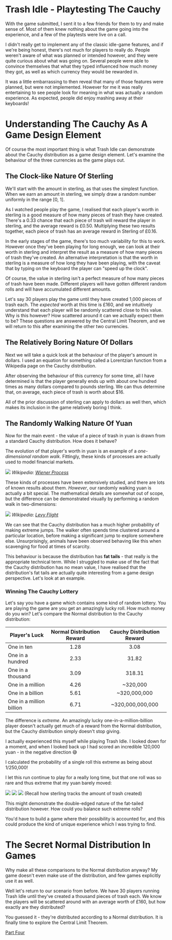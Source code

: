 # Trash Idle - Playtesting The Cauchy
With the game submitted, I sent it to a few friends for them to try and make sense of. Most of them knew nothing about the game going into the experience, and a few of the playtests were live on a call.

I didn't really get to implement any of the classic idle-game features, and if we're being honest, there's not much for players to really do. People weren't aware of what was planned or intended however, and they were quite curious about what was going on. Several people were able to convince themselves that what they typed influenced how much money they got, as well as which currency they would be rewarded in.

It was a little embarrassing to then reveal that many of those features were planned, but were not implemented. However for me it was really entertaining to see people look for meaning in what was actually a random experience. As expected, people did enjoy mashing away at their keyboards!
# Understanding The Cauchy As A Game Design Element
Of course the most important thing is what Trash Idle can demonstrate about the Cauchy distribution as a game design element. Let's examine the behaviour of the three currencies as the game plays out.
## The Clock-like Nature Of Sterling 
We'll start with the amount in sterling, as that uses the simplest function. When we earn an amount in sterling, we simply draw a random number uniformly in the range \[0, 1\]. 

As I watched people play the game, I realised that each player's worth in sterling is a good measure of how many pieces of trash they have created. There's a 0.33 chance that each piece of trash will reward the player in sterling, and the average reward is £0.50. Multiplying these two results together, each piece of trash has an average reward in Sterling of £0.16. 

In the early stages of the game, there's too much variability for this to work. However once they've been playing for long enough, we can look at their worth in sterling and interpret the result as a measure of how many pieces of trash they've created. An alternative interpretation is that the worth in sterling is a measure of how long they have been playing, with the caveat that by typing on the keyboard the player can "speed up the clock".

Of course, the value in sterling isn't a perfect measure of how many pieces of trash have been made. Different players will have gotten different random rolls and will have accumulated different amounts. 

Let's say 30 players play the game until they have created 1,000 pieces of trash each. The *expected* worth at this time is £160, and we intuitively understand that each player will be randomly scattered close to this value. Why is this however? How scattered around it can we actually expect them to be? These questions are answered by the Central Limit Theorem, and we will return to this after examining the other two currencies.
## The Relatively Boring Nature Of Dollars
Next we will take a quick look at the behaviour of the player's amount in dollars. I used an equation for something called a Lorentzian function from a Wikipedia page on the Cauchy distribution.

After observing the behaviour of this currency for some time, all I have determined is that the player generally ends up with about one hundred times as many dollars compared to pounds sterling. We can thus determine that, on average, each piece of trash is worth about $16. 

All of the prior discussion of sterling can apply to dollars as well then, which makes its inclusion in the game relatively boring I think.
## The Randomly Walking Nature Of Yuan
Now for the main event - the value of a piece of trash in yuan is drawn from a standard Cauchy distribution. How does it behave?

The evolution of that player's worth in yuan is an example of a *one-dimensional random walk*. Fittingly, these kinds of processes are actually used to model financial markets. 

![](./Media/Wiener_Walks.png)
*Wikipedia: [Wiener Process](https://en.wikipedia.org/wiki/Wiener_process)*

These kinds of processes have been extensively studied, and there are lots of known results about them. *However*, our randomly walking yuan is actually a bit special. The mathematical details are somewhat out of scope, but the difference can be demonstrated visually by performing a random walk in two-dimensions:

![](./Media/Random_Walks.png)
*Wikipedia: [Levy Flight](https://en.wikipedia.org/wiki/L%C3%A9vy_flight)*

We can see that the Cauchy distribution has a much higher probability of making extreme jumps. The walker often spends time clustered around a particular location, before making a significant jump to explore somewhere else. Unsurprisingly, animals have been observed behaving like this when scavenging for food at times of scarcity.

This behaviour is because the distribution has **fat tails** - that really is the appropriate technical term. While I struggled to make use of the fact that the Cauchy distribution has no mean value, I have realised that the distribution's fat tails are actually quite interesting from a game design perspective. Let's look at an example.
### Winning The Cauchy Lottery
Let's say you have a game which contains some kind of random lottery. You are playing the game are you get an amazingly lucky roll. How much money do you win? Let's compare the Normal distribution to the Cauchy distribution:

| Player's Luck            | Normal Distribution Reward | Cauchy Distribution Reward |
| ------------------------ | :------------------------: | :------------------------: |
| One in ten               |            1.28            |            3.08            |
| One in a hundred         |            2.33            |           31.82            |
| One in a thousand        |            3.09            |           318.31           |
| One in a million         |            4.26            |          ~320,000          |
| One in a billion         |            5.61            |        ~320,000,000        |
| One in a million billion |            6.71            |      ~320,000,000,000      |

The difference is *extreme*. An amazingly lucky one-in-a-million-billion player doesn't actually get much of a reward from the Normal distribution, but the Cauchy distribution simply doesn't stop giving. 

I actually experienced this myself while playing Trash Idle. I looked down for a moment, and when I looked back up I had scored an incredible 120,000 yuan - in the negative direction 😅 

I calculated the probability of a single roll this extreme as being about 1/250,000!

I let this run continue to play for a really long time, but that one roll was so rare and thus extreme that my yuan barely moved:

![](./Media/Long%20Run/396.png)
![](./Media/Long%20Run/691.png)
![](./Media/Long%20Run/1358.png)
(Recall how sterling tracks the amount of trash created)

This might demonstrate the double-edged nature of the fat-tailed distribution however. How could you balance such extreme rolls? 

You'd have to build a game where their possibility is accounted for, and this could produce the kind of unique experience which I was trying to find. 
# The Secret Normal Distribution In Games
Why make all these comparisons to the Normal distribution anyway? My game doesn't even make use of the distribution, and few games explicitly use it as well.

Well let's return to our scenario from before. We have 30 players running Trash Idle until they've created a thousand pieces of trash each. We know the players will be scattered around with an average worth of £160, but how exactly are they distributed?

You guessed it - they're distributed according to a Normal distribution. It is finally time to explore the Central Limit Theorem. 

[Part Four](./Post-mortem%2004.md)